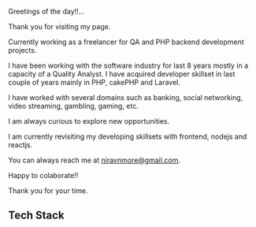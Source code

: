 Greetings of the day!!...

Thank you for visiting my page.

Currently working as a freelancer for QA and PHP backend development projects. 

I have been working with the software industry for last 8 years mostly in a capacity of a Quality Analyst. I have acquired developer skillset in last couple of years mainly in PHP, cakePHP and Laravel.

I have worked with several domains such as banking, social networking, video streaming, gambling, gaming, etc.

I am always curious to explore new opportunities.

I am currently revisiting my developing skillsets with frontend, nodejs and reactjs.

You can always reach me at niravnmore@gmail.com.

Happy to colaborate!!

Thank you for your time.

## Tech Stack
